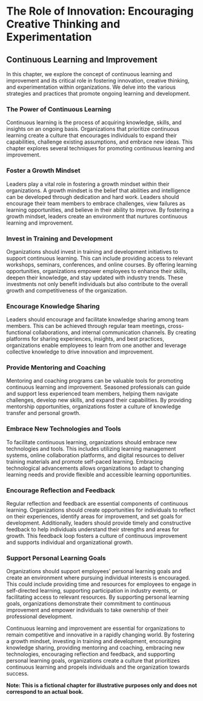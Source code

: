 The Role of Innovation: Encouraging Creative Thinking and Experimentation
=========================================================================

Continuous Learning and Improvement
----------------------------------------------

In this chapter, we explore the concept of continuous learning and improvement and its critical role in fostering innovation, creative thinking, and experimentation within organizations. We delve into the various strategies and practices that promote ongoing learning and development.

### The Power of Continuous Learning

Continuous learning is the process of acquiring knowledge, skills, and insights on an ongoing basis. Organizations that prioritize continuous learning create a culture that encourages individuals to expand their capabilities, challenge existing assumptions, and embrace new ideas. This chapter explores several techniques for promoting continuous learning and improvement.

### Foster a Growth Mindset

Leaders play a vital role in fostering a growth mindset within their organizations. A growth mindset is the belief that abilities and intelligence can be developed through dedication and hard work. Leaders should encourage their team members to embrace challenges, view failures as learning opportunities, and believe in their ability to improve. By fostering a growth mindset, leaders create an environment that nurtures continuous learning and improvement.

### Invest in Training and Development

Organizations should invest in training and development initiatives to support continuous learning. This can include providing access to relevant workshops, seminars, conferences, and online courses. By offering learning opportunities, organizations empower employees to enhance their skills, deepen their knowledge, and stay updated with industry trends. These investments not only benefit individuals but also contribute to the overall growth and competitiveness of the organization.

### Encourage Knowledge Sharing

Leaders should encourage and facilitate knowledge sharing among team members. This can be achieved through regular team meetings, cross-functional collaborations, and internal communication channels. By creating platforms for sharing experiences, insights, and best practices, organizations enable employees to learn from one another and leverage collective knowledge to drive innovation and improvement.

### Provide Mentoring and Coaching

Mentoring and coaching programs can be valuable tools for promoting continuous learning and improvement. Seasoned professionals can guide and support less experienced team members, helping them navigate challenges, develop new skills, and expand their capabilities. By providing mentorship opportunities, organizations foster a culture of knowledge transfer and personal growth.

### Embrace New Technologies and Tools

To facilitate continuous learning, organizations should embrace new technologies and tools. This includes utilizing learning management systems, online collaboration platforms, and digital resources to deliver training materials and promote self-paced learning. Embracing technological advancements allows organizations to adapt to changing learning needs and provide flexible and accessible learning opportunities.

### Encourage Reflection and Feedback

Regular reflection and feedback are essential components of continuous learning. Organizations should create opportunities for individuals to reflect on their experiences, identify areas for improvement, and set goals for development. Additionally, leaders should provide timely and constructive feedback to help individuals understand their strengths and areas for growth. This feedback loop fosters a culture of continuous improvement and supports individual and organizational growth.

### Support Personal Learning Goals

Organizations should support employees' personal learning goals and create an environment where pursuing individual interests is encouraged. This could include providing time and resources for employees to engage in self-directed learning, supporting participation in industry events, or facilitating access to relevant resources. By supporting personal learning goals, organizations demonstrate their commitment to continuous improvement and empower individuals to take ownership of their professional development.

Continuous learning and improvement are essential for organizations to remain competitive and innovative in a rapidly changing world. By fostering a growth mindset, investing in training and development, encouraging knowledge sharing, providing mentoring and coaching, embracing new technologies, encouraging reflection and feedback, and supporting personal learning goals, organizations create a culture that prioritizes continuous learning and propels individuals and the organization towards success.

**Note: This is a fictional chapter for illustrative purposes only and does not correspond to an actual book.**
